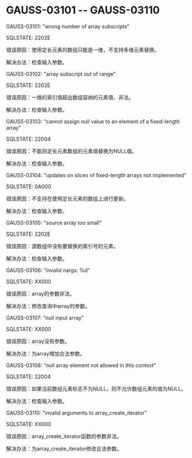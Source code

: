 # GAUSS-03101 -- GAUSS-03110

GAUSS-03101: "wrong number of array subscripts"

SQLSTATE: 2202E

错误原因：使用定长元素的数组只能是一维，不支持多维元素替换。

解决办法：检查输入参数。

GAUSS-03102: "array subscript out of range"

SQLSTATE: 2202E

错误原因：一维的索引值超出数组容纳的元素值，非法。

解决办法：检查输入参数。

GAUSS-03103: "cannot assign null value to an element of a fixed-length array"

SQLSTATE: 22004

错误原因：不能将定长元素数组的元素值替换为NULL值。

解决办法：检查输入参数。

GAUSS-03104: "updates on slices of fixed-length arrays not implemented"

SQLSTATE: 0A000

错误原因：不支持在使用定长元素的数组上进行更新。

解决办法：检查输入参数。

GAUSS-03105: "source array too small"

SQLSTATE: 2202E

错误原因：源数组中没有要替换的索引号的元素。

解决办法：检查输入参数。

GAUSS-03106: "invalid nargs: %d"

SQLSTATE: XX000

错误原因：array的参数非法。

解决办法：修改查询中array的参数。

GAUSS-03107: "null input array"

SQLSTATE: XX000

错误原因：array没有参数。

解决办法：为array增加合法参数。

GAUSS-03108: "null array element not allowed in this context"

SQLSTATE: 22004

错误原因：如果当前数组元素标志不为NULL，则不允许数组元素的值为NULL。

解决办法：检查输入参数。

GAUSS-03110: "invalid arguments to array\_create\_iterator"

SQLSTATE: XX000

错误原因：array\_create\_iterator函数的参数非法。

解决办法：为array\_create\_iterator修改合法参数。

